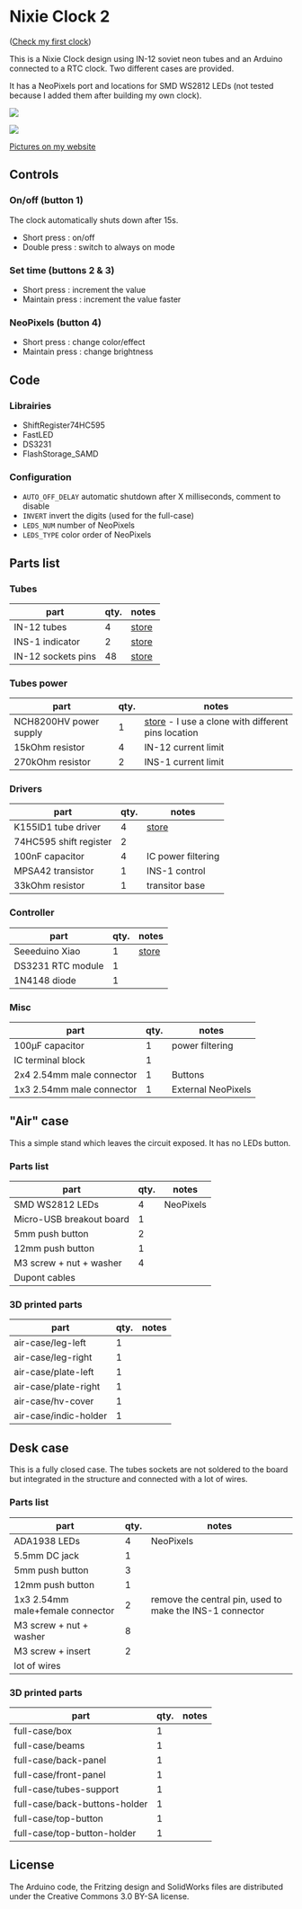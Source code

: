 # Nixie Clock 2

([Check my first clock](https://github.com/mistic100/Nixie-Clock))

This is a Nixie Clock design using IN-12 soviet neon tubes and an Arduino connected to a RTC clock. Two different cases are provided.

It has a NeoPixels port and locations for SMD WS2812 LEDs (not tested because I added them after building my own clock).

![](https://galerie.strangeplanet.fr/_data/i/upload/2021/09/05/20210905122303-39b00a0b-me.jpg)

![](https://galerie.strangeplanet.fr/_data/i/upload/2021/10/05/20211005212903-25f66541-me.jpg)

[Pictures on my website](https://galerie.strangeplanet.fr/index.php?/category/219)


## Controls

### On/off (button 1)

The clock automatically shuts down after 15s.

- Short press : on/off
- Double press : switch to always on mode

### Set time (buttons 2 & 3)

- Short press : increment the value
- Maintain press : increment the value faster

### NeoPixels (button 4)

- Short press : change color/effect
- Maintain press : change brightness


## Code

### Librairies

- ShiftRegister74HC595
- FastLED
- DS3231
- FlashStorage_SAMD

### Configuration

- `AUTO_OFF_DELAY` automatic shutdown after X milliseconds, comment to disable
- `INVERT` invert the digits (used for the full-case)
- `LEDS_NUM` number of NeoPixels
- `LEDS_TYPE` color order of NeoPixels


## Parts list

### Tubes
| part | qty. | notes |
|--|--|--|
| IN-12 tubes | 4 | [store](https://tubes-store.com/product_info.php?products_id=38) |
| INS-1 indicator | 2 | [store](https://tubes-store.com/product_info.php?products_id=1323) |
| IN-12 sockets pins | 48 | [store](https://aliexpress.com/item/4001135699549.html) |

### Tubes power
| part | qty. | notes |
|--|--|--|
| NCH8200HV power supply | 1 | [store](https://omnixie.com/products/nch8200hv-nixie-hv-power-module) - I use a clone with different pins location |
| 15kOhm resistor | 4 | IN-12 current limit |
| 270kOhm resistor | 2 | INS-1 current limit |

### Drivers
| part | qty. | notes |
|--|--|--|
| K155ID1 tube driver | 4 | [store](https://tubes-store.com/product_info.php?products_id=46) |
| 74HC595 shift register | 2 |
| 100nF capacitor | 4 | IC power filtering |
| MPSA42 transistor | 1 | INS-1 control |
| 33kOhm resistor | 1 | transitor base |

### Controller
| part | qty. | notes |
|--|--|--|
| Seeeduino Xiao | 1 | [store](https://www.seeedstudio.com/Seeeduino-XIAO-Arduino-Microcontroller-SAMD21-Cortex-M0+-p-4426.html) |
| DS3231 RTC module | 1 |
| 1N4148 diode | 1 |

### Misc
| part | qty. | notes |
|--|--|--|
| 100µF capacitor | 1 | power filtering |
| IC terminal block | 1 |
| 2x4 2.54mm male connector | 1 | Buttons |
| 1x3 2.54mm male connector | 1 | External NeoPixels |


## "Air" case

This a simple stand which leaves the circuit exposed. It has no LEDs button.

### Parts list
| part | qty. | notes |
|--|--|--|
| SMD WS2812 LEDs | 4 | NeoPixels |
| Micro-USB breakout board | 1 |
| 5mm push button | 2 |
| 12mm push button | 1 |
| M3 screw + nut + washer | 4 |
| Dupont cables | |

### 3D printed parts
| part | qty. | notes |
|--|--|--|
| air-case/leg-left | 1 |
| air-case/leg-right | 1 |
| air-case/plate-left | 1 |
| air-case/plate-right | 1 |
| air-case/hv-cover | 1 |
| air-case/indic-holder | 1 |


## Desk case

This is a fully closed case. The tubes sockets are not soldered to the board but integrated in the structure and connected with a lot of wires.

### Parts list
| part | qty. | notes |
|--|--|--|
| ADA1938 LEDs | 4 | NeoPixels |
| 5.5mm DC jack | 1 |
| 5mm push button | 3 |
| 12mm push button | 1 |
| 1x3 2.54mm male+female connector | 2 | remove the central pin, used to make the INS-1 connector |
| M3 screw + nut + washer | 8 |
| M3 screw + insert | 2 |
| lot of wires | |

### 3D printed parts
| part | qty. | notes |
|--|--|--|
| full-case/box | 1 |
| full-case/beams | 1 |
| full-case/back-panel | 1 |
| full-case/front-panel | 1 |
| full-case/tubes-support | 1 |
| full-case/back-buttons-holder | 1 |
| full-case/top-button | 1 |
| full-case/top-button-holder | 1 |


## License

The Arduino code, the Fritzing design and SolidWorks files are distributed under the Creative Commons 3.0 BY-SA license.
